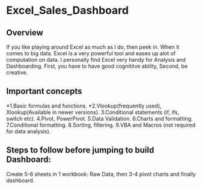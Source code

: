 # Excel_Sales_Dashboard
## Overview 
If you like playing around Excel as much as I do, then peek in. When it comes to big data. Excel is a very powerful tool and eases up alot of computation on data. I personally find Excel very handy for Analysis and Dashboarding. First, you have to have good cognititve ability, Second, be creative.

## Important concepts 
*1.Basic formulas and functions.
*2.Vlookup(frequently used), Xlookup(Available in newer versions).
3.Conditional statements (if, ifs, switch etc).
4.Pivot, PowerPivot.
5.Data Validation.
6.Charts and formatting.
7.Conditional formatting.
8.Sorting, filtering.
9.VBA and Macros (not required for data analysis).

## Steps to follow before jumping to build Dashboard: 
Create 5-6 sheets in 1 workbook: Raw Data, then 3-4 pivot charts and finally dashboard.
